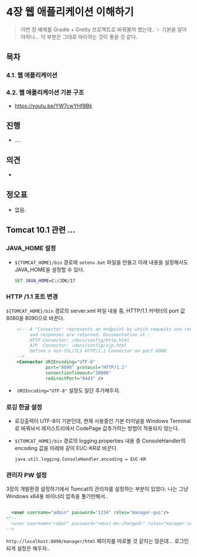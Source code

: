 # 4장 웹 애플리케이션 이해하기

> 이번 장 예제를 Gradle + Gretty 프로젝트로 바꿔볼까 했는데.. ✨ 기본을 알아야하니... 이 부분은 그대로 따라하는 것이 좋을 것 같다.



## 목차

### 4.1. 웹 애플리케이션 

###  4.2. 웹 애플리케이션 기본 구조

* https://youtu.be/YW7cwYHf8Bk

  



## 진행

* ....



## 의견

* 

  

## 정오표

* 없음.





## Tomcat  10.1 관련 ...

### JAVA_HOME 설정

* `${TOMCAT_HOME}/bin` 경로에 `setenv.bat` 파일을 만들고 아래 내용을 설정해서도 JAVA_HOME을 설정할 수 있다.

  ```bat
  SET JAVA_HOME=C:/JDK/17

### HTTP /1.1 포트 변경

`${TOMCAT_HOME}/bin` 경로의 server.xml 파일 내용 중,  HTTP/1.1 커넥터의 port 값 8080을 8090으로 바꾼다. 

```xml
    <!-- A "Connector" represents an endpoint by which requests are received
         and responses are returned. Documentation at :
         HTTP Connector: /docs/config/http.html
         AJP  Connector: /docs/config/ajp.html
         Define a non-SSL/TLS HTTP/1.1 Connector on port 8080
    -->
    <Connector URIEncoding="UTF-8" 
               port="8090" protocol="HTTP/1.1"
               connectionTimeout="20000"
               redirectPort="8443" />
```

* ` URIEncoding="UTF-8"` 설정도 일단 추가해두자.


### 로깅 한글 설정

* 로깅출력이 UTF-8이 기본인데, 현재 사용중인 기본 터미널을 Windows Terminal로 바꿔놔서 레지스트리에서 CodePage 값추가하는 방법이 적용되지 않는다.

* `${TOMCAT_HOME}/bin` 경로의 logging.properties 내용 중 ConsoleHandler의 encoding 값을 아래와 같이 EUC-KR로 바꾼다.

  ```properties
  java.util.logging.ConsoleHandler.encoding = EUC-KR
  ```



### 관리자 PW 설정

3장의 개발환경 설정하기에서 Tomcat의 관리자를 설정하는 부분이 있었다. 나는 그냥 Windows x64용 바이너리 압축을 풀기만해서..  

```xml

  <user username="admin" password="1234" roles="manager-gui"/>
<!--
  <user username="robot" password="<must-be-changed>" roles="manager-script"/>
-->
```

`http://localhost:8090/manager/html` 페이지를 따로볼 것 같지는 않은데... 로그인 되게 설정은 해두자..

